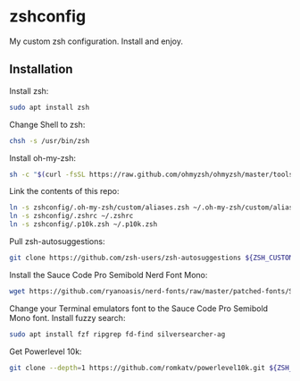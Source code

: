 # zshconfig

My custom zsh configuration. Install and enjoy.

## Installation

Install zsh:

```sh
sudo apt install zsh
```

Change Shell to zsh:

```sh
chsh -s /usr/bin/zsh
```

Install oh-my-zsh:

```sh
sh -c "$(curl -fsSL https://raw.github.com/ohmyzsh/ohmyzsh/master/tools/install.sh)"
```

Link the contents of this repo:

```sh
ln -s zshconfig/.oh-my-zsh/custom/aliases.zsh ~/.oh-my-zsh/custom/aliases.zsh
ln -s zshconfig/.zshrc ~/.zshrc
ln -s zshconfig/.p10k.zsh ~/.p10k.zsh
```

Pull zsh-autosuggestions:

```sh
git clone https://github.com/zsh-users/zsh-autosuggestions ${ZSH_CUSTOM:-~/.oh-my-zsh/custom}/plugins/zsh-autosuggestions
```

Install the Sauce Code Pro Semibold Nerd Font Mono:

```sh
wget https://github.com/ryanoasis/nerd-fonts/raw/master/patched-fonts/SourceCodePro/Semibold/complete/Sauce%20Code%20Pro%20Semibold%20Nerd%20Font%20Complete%20Mono.ttf --directory-prefix=~/.local/share/fonts
```

Change your Terminal emulators font to the Sauce Code Pro Semibold Mono font.
Install fuzzy search:

```sh
sudo apt install fzf ripgrep fd-find silversearcher-ag
```

Get Powerlevel 10k:

```sh
git clone --depth=1 https://github.com/romkatv/powerlevel10k.git ${ZSH_CUSTOM:-$HOME/.oh-my-zsh/custom}/themes/powerlevel10k
```
